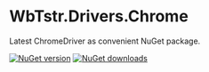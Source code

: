 # WbTstr.Drivers.Chrome
Latest ChromeDriver as convenient NuGet package.

[![NuGet version](https://img.shields.io/nuget/v/WbTstr.Drivers.Chrome.svg?style=flat-square)](https://www.nuget.org/packages/WbTstr.Drivers.Chrome) 
[![NuGet downloads](https://img.shields.io/nuget/dt/WbTstr.Drivers.Chrome.svg?style=flat-square)](https://www.nuget.org/packages/WbTstr.Drivers.Chrome) 
